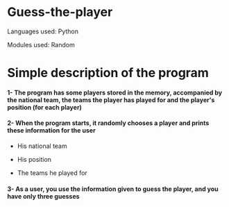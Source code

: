 # Guess-the-player
Languages used: Python

Modules used: Random

# Simple description of the program
#### 1- The program has some players stored in the memory, accompanied by the national team, the teams the player has played for and the player's position (for each player)
#### 2- When the program starts, it randomly chooses a player and prints these information for the user
  
  * His national team

  * His position

  * The teams he played for

#### 3- As a user, you use the information given to guess the player, and you have only three guesses
